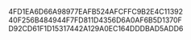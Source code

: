 4FD1EA6D66A98977EAFB524AFCFFC9B2E4C11392
40F256B484944F7FD811D4356D6A0AF6B5D1370F
D92CD61F1D15317442A129A0EC164DDDBAD5ADD6
